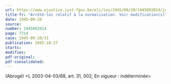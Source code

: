 ```yaml
---
url: https://www.ejustice.just.fgov.be/eli/loi/1945/09/20/1945092014/justel
title-fr: "Arrêté-loi relatif à la normalisation. Voir modification(s)"
date: 1945-09-20
source:
number: 1945092014
page: 7214
case: 1945-09-20/31
publication: 1945-10-27
starts:
modifies:
pdf-original:
pdf-consolidated:
---
```


(Abrogé) <L 2003-04-03/68, art. 31, 002;  En vigueur :   indéterminée>
